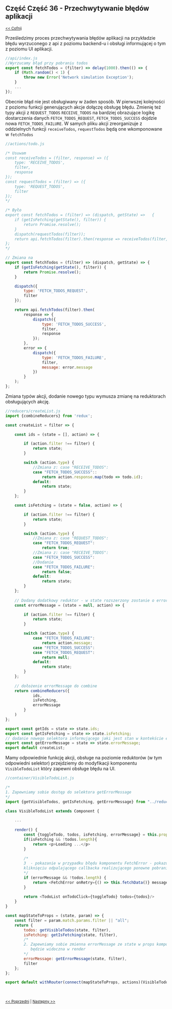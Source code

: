 ## Część Część 36 - Przechwytywanie błędów aplikacji
<sub>[<< Cofnij](https://github.com/donatuss/Redux-Start-Egghead/blob/master/README.md)</sub><br/>

Prześledzimy proces przechwytywania błędów aplikacji na przykładzie błędu wyrzuconego z api z poziomu backend-u i obsługi
informującej o tym z poziomu UI aplikacji.
```javascript
//api/index.js
//Wyrzucamy błąd przy pobraniu todos
export const fetchTodos = (filter) => delay(1000).then(() => {
    if (Math.random() < 1) {
        throw new Error('Network simulation Exception');
    }
    ...
});
```
Obecnie błąd nie jest obsługiwany w żaden sposób. W pierwszej kolejności z poziomu funkcji generujących akcje dołączę obsługę błędu.
Zmienię też typy akcji z ``REQUEST_TODOS`` ``RECEIVE_TODOS`` na bardziej obrazujące logikę dostarczenia danych 
``FETCH_TODOS_REQUEST``, ``FETCH_TODOS_SUCCESS`` dojdzie nowa  ``FETCH_TODOS_FAILURE``. W samych pliku akcji zreorganizuje 
z oddzielnych funkcji ``receiveTodos``, ``requestTodos`` będą one wkomponowane w ``fetchTodos``

```javascript
//actions/todo.js

/* Usuwam 
const receiveTodos = (filter, response) => ({
    type: 'RECEIVE_TODOS',
    filter,
    response
});
const requestTodos = (filter) => ({
    type: 'REQUEST_TODOS',
    filter
});
*/

/* Było
export const fetchTodos = (filter) => (dispatch, getState) =>   {
    if (getIsFetching(getState(), filter)) {
        return Promise.resolve();
    }
    dispatch(requestTodos(filter));
    return api.fetchTodos(filter).then(response => receiveTodos(filter, response)).then(dispatch);
};
*/

// Zmiana na
export const fetchTodos = (filter) => (dispatch, getState) => {
    if (getIsFetching(getState(), filter)) {
        return Promise.resolve();
    }

    dispatch({
        type: 'FETCH_TODOS_REQUEST',
        filter
    });

    return api.fetchTodos(filter).then(
        response => {
            dispatch({
                type: 'FETCH_TODOS_SUCCESS',
                filter,
                response
            });
        },
        error => {
            dispatch({
                type: 'FETCH_TODOS_FAILURE',
                filter,
                message: error.message
            })
        }
    );
};
```
Zmiana typów akcji, dodanie nowego typu wymusza zmianę na reduktorach obsługujących akcję.
```javascript
//reducers/createList.js
import {combineReducers} from 'redux';

const createList = filter => {

    const ids = (state = [], action) => {

        if (action.filter !== filter) {
            return state;
        }

        switch (action.type) {
            //Zmiana z: case "RECEIVE_TODOS":
            case "FETCH_TODOS_SUCCESS"::
                return action.response.map(todo => todo.id);
            default:
                return state;
        }
    };

    const isFetching = (state = false, action) => {

        if (action.filter !== filter) {
            return state;
        }

        switch (action.type) {
            //Zmiana z: case "REQUEST_TODOS":
            case "FETCH_TODOS_REQUEST":
                return true;
            //Zmiana z: case "RECEIVE_TODOS":    
            case "FETCH_TODOS_SUCCESS":
            //Dodanie    
            case "FETCH_TODOS_FAILURE":    
                return false;
            default:
                return state;
        }
    };
    
    // Dodany dodatkowy reduktor - w state rozszerzony zostanie o errorMessage
    const errorMessage = (state = null, action) => {

        if (action.filter !== filter) {
            return state;
        }

        switch (action.type) {
            case "FETCH_TODOS_FAILURE":
                return action.message;  
            case "FETCH_TODOS_SUCCESS":
            case "FETCH_TODOS_REQUEST":
                return null;  
            default:
                return state;
        }
    };
    
    // dołożenie errorMessage do combine
    return combineReducers({
            ids,
            isFetching,
            errorMessage
        }
    )
};

export const getIds = state => state.ids;
export const getIsFetching = state => state.isFetching;
// dodanie nowego selektora informującego jaki jest stan w kontekście errorMessage
export const getErrorMessage = state => state.errorMessage;
export default createList;
```
Mamy odpowiednie funkcję akcji, obsługe na poziomie reduktorów (w tym odpowiedni selektor) przejdziemy do modyfikacji komponentu 
``VisibleTodoList`` który zapewni obsługe błędu na UI.

```javascript
//container/VisibleTodoList.js

/*
1. Zapewniamy sobie dostęp do selektora getErrorMessage
*/
import {getVisibleTodos, getIsFetching, getErrorMessage} from "../reducers";

class VisibleTodoList extends Component {

    ...
    
    render() {
        const {toggleTodo, todos, isFetching, errorMessage} = this.props;
        if(isFetching && !todos.length){
            return <p>Loading ...</p>
        }
        
        /*
        3  - pokazanie w przypadku błędu komponentu FetchError - pokazujacego przycisk i na 
        kliknięciu odpalającego callbacka realizującego ponowne pobranie danych todos   
        */
        if (errorMessage && !todos.length) {
            return <FetchError onRetry={() => this.fetchData()} message={errorMessage}/>
        }
        
        return <TodoList onTodoClick={toggleTodo} todos={todos}/>
    }
}

const mapStateToProps = (state, param) => {
    const filter = param.match.params.filter || "all";
    return {
        todos: getVisibleTodos(state, filter),
        isFetching: getIsFetching(state, filter),
        /*
        2. Zapewniamy sobie zmienna errorMessage ze state w props komponentu
           będzie widoczna w render
        */
        errorMessage: getErrorMessage(state, filter),
        filter
    };
};

export default withRouter(connect(mapStateToProps, actions)(VisibleTodoList));
```

<br/>
 
 <sub>[<< Poprzedni](https://github.com/donatuss/Redux-Start-Egghead/blob/master/40-todoapps-avoid-race-with-thunks/README.md)
   | [Następny >>](https://github.com/donatuss/Redux-Start-Egghead/blob/master/42-.../README.md)
 </sub>